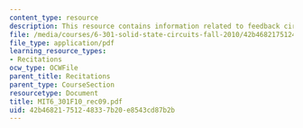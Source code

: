 ```yaml
---
content_type: resource
description: This resource contains information related to feedback circuit.
file: /media/courses/6-301-solid-state-circuits-fall-2010/42b46821751248337b20e8543cd87b2b_MIT6_301F10_rec09.pdf
file_type: application/pdf
learning_resource_types:
- Recitations
ocw_type: OCWFile
parent_title: Recitations
parent_type: CourseSection
resourcetype: Document
title: MIT6_301F10_rec09.pdf
uid: 42b46821-7512-4833-7b20-e8543cd87b2b
---
```

